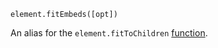 <pre class="docs-method-signature"><code>element.fitEmbeds([opt])</code></pre>

An alias for the `element.fitToChildren` [function](#dia.Element.prototype.fitToChildren).
